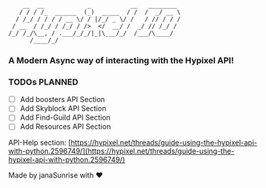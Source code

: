 ```
    __  __            _           __   ________ 
   / / / /_  ______  (_)  _____  / /  /  _/ __ \
  / /_/ / / / / __ \/ / |/_/ _ \/ /   / // / / /
 / __  / /_/ / /_/ / />  </  __/ /  _/ // /_/ / 
/_/ /_/\__, / .___/_/_/|_|\___/_/  /___/\____/  
      /____/_/                                  
```

### A Modern Async way of interacting with the Hypixel API!

### TODOs PLANNED

- [ ] Add boosters API Section
- [ ] Add Skyblock API Section
- [ ] Add Find-Guild API Section
- [ ] Add Resources API Section

API-Help section: [https://hypixel.net/threads/guide-using-the-hypixel-api-with-python.2596749/](https://hypixel.net/threads/guide-using-the-hypixel-api-with-python.2596749/)

Made by janaSunrise with ❤